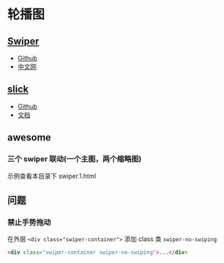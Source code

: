 # 轮播图

## [Swiper](http://idangero.us/swiper/)

- [Github](https://github.com/nolimits4web/swiper/)
- [中文网](https://www.swiper.com.cn/)

## [slick](http://kenwheeler.github.io/slick/)

- [Github](https://github.com/kenwheeler/slick)
- [文档](https://www.jianshu.com/p/2b27b06668d1)

## awesome

### 三个 swiper 联动(一个主图，两个缩略图)

示例查看本目录下 swiper.1.html

## 问题

### 禁止手势拖动

在外层 `<div class="swiper-container">` 添加 class 类 `swiper-no-swiping`

```html
<div class="swiper-container swiper-no-swiping">...</div>
```
